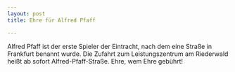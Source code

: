 ```yaml
---
layout: post
title: Ehre für Alfred Pfaff

---
```


Alfred Pfaff ist der erste Spieler der Eintracht, nach dem eine Straße in Frankfurt benannt wurde. Die Zufahrt zum Leistungszentrum am Riederwald heißt ab sofort Alfred-Pfaff-Straße. Ehre, wem Ehre gebührt!


